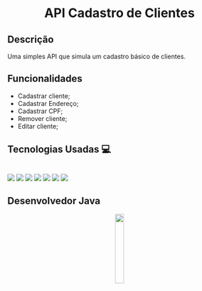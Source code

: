 ## <h1 align="center"> API Cadastro de Clientes </h1>

## Descrição
Uma simples API que simula um cadastro básico de clientes.

## Funcionalidades

* Cadastrar cliente;
* Cadastrar Endereço;
* Cadastrar CPF;
* Remover cliente;
* Editar cliente;


 ## Tecnologias Usadas 💻
  
  
 <div style = "display: inline_block"> <br>
  
   <img src="https://img.shields.io/badge/MySQL-00000F?style=for-the-badge&logo=mysql&logoColor=white">
  <img src="https://img.shields.io/badge/Java-purple?style=for-the-badge&logo=java&logoColor=white"> 
  <img src="https://img.shields.io/badge/Swagger-85EA2D?style=for-the-badge&logo=Swagger&logoColor=white">
  <img src="https://img.shields.io/badge/Git-F05032?style=for-the-badge&logo=git&logoColor=white">
	<img src="https://img.shields.io/badge/GitHub-100000?style=for-the-badge&logo=github&logoColor=white">
  <img src="https://img.shields.io/badge/Spring-6DB33F?style=for-the-badge&logo=spring&logoColor=white">
  <img src="https://aleen42.github.io/badges/src/stackoverflow.svg">
	
## Desenvolvedor Java 
	
 <p align="center">
  <img Cinthia src="https://i.imgur.com/aHz85b5.jpg" width="20%">
  
